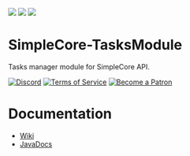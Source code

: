 [![](https://jitci.com/gh/TheProgramSrc/SimpleCore-TasksModule/svg)](https://jitci.com/gh/TheProgramSrc/SimpleCore-TasksModule)
[![](https://jitpack.io/v/xyz.theprogramsrc/SimpleCore-TasksModule.svg)](https://jitpack.io/#xyz.theprogramsrc/SimpleCore-TasksModule)
[![](https://img.shields.io/nexus/s/xyz.theprogramsrc/tasksmodule?server=https%3A%2F%2Fs01.oss.sonatype.org)]()

# SimpleCore-TasksModule
Tasks manager module for SimpleCore API.<br>

[![Discord](https://i.imgur.com/J1XhmMd.png)](https://go.theprogramsrc.xyz/discord)
[![Terms of Service](https://i.imgur.com/4tFAGtE.png)](https://go.theprogramsrc.xyz/tos)
[![Become a Patron](https://i.imgur.com/h9Y1X2X.png)](https://go.theprogramsrc.xyz/patreon)


# Documentation
* [Wiki](https://github.com/TheProgramSrc/SimpleCore-TasksModule/wiki)
* [JavaDocs](https://docs.theprogramsrc.xyz/SimpleCore-TasksModule/)
